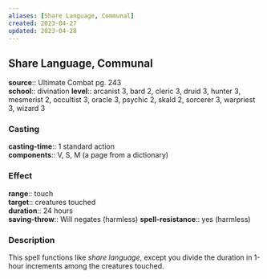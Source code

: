 ```yaml
---
aliases: [Share Language, Communal]
created: 2023-04-27
updated: 2023-04-28
---
```


## Share Language, Communal

**source**:: Ultimate Combat pg. 243  
**school**:: divination
**level**:: arcanist 3, bard 2, cleric 3, druid 3, hunter 3, mesmerist 2, occultist 3, oracle 3, psychic 2, skald 2, sorcerer 3, warpriest 3, wizard 3

### Casting

**casting-time**:: 1 standard action  
**components**:: V, S, M (a page from a dictionary)

### Effect

**range**:: touch  
**target**:: creatures touched  
**duration**:: 24 hours  
**saving-throw**:: Will negates (harmless)
**spell-resistance**:: yes (harmless)

### Description

This spell functions like *share language*, except you divide the duration in 1-hour increments among the creatures touched.
